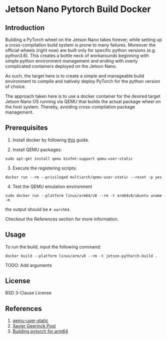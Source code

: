 # Jetson Nano Pytorch Build Docker

## Introduction

Building a PyTorch wheel on the Jetson Nano takes forever, while setting up a cross-compilation build system is prone to many failures. Moreover the official wheels (right now) are built only for specific python versions (e.g. python3.6). This creates a bottle neck of workarounds beginning with simple python environment management and ending with overly complicated containers deployed on the Jetson Nano.

As such, the target here is to create a simple and manageable build environment to compile and natively deploy PyTorch for the python version of choice.

The approach taken here is to use a docker container for the desired target Jetson Nano OS running via QEMU that builds the actual package wheel on the host system. Thereby, avoiding cross-compilation package management.

## Prerequisites

1. Install docker by following [this](https://docs.docker.com/engine/install/ubuntu/) guide.

2. Install QEMU packages:

  ```
  sudo apt-get install qemu binfmt-support qemu-user-static
  ```
3. Execute the registering scripts:
  ```
  docker run --rm --privileged multiarch/qemu-user-static --reset -p yes
  ```
4. Test the QEMU emulation environment

  ```
  sudo docker run --platform linux/arm64/v8 --rm -t arm64v8/ubuntu uname -m
  ```
the output should be `# aarch64`.

Checkout the References section for more information.

## Usage

To run the build, input the following command:
  ```
  docker build --platform linux/arm/v8 --rm -t jetson-pythorch-build .
  ```
TODO: Add arguments
## License

BSD 3-Clause License

## References
1. [qemu-user-static](https://github.com/multiarch/qemu-user-static)
2. [Xavier Geerinck Post](https://xaviergeerinck.com/post/2021/11/25/infrastructure-nvidia-ai-nvidia-building-pytorch)
3. [Building pytorch for arm64](https://github.com/soerensen3/buildx-pytorch-jetson)
